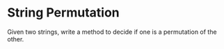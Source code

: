 # String Permutation

Given two strings, write a method to decide if one is a permutation of the other.
